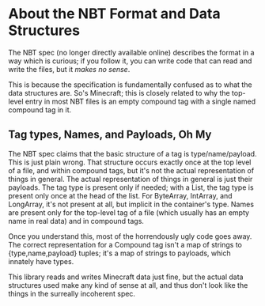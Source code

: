 # About the NBT Format and Data Structures

The NBT spec (no longer directly available online) describes the format in a way which is curious; if you follow it, you can write code that can read and write the files, but it *makes no sense*.

This is because the specification is fundamentally confused as to what the data structures are. So's Minecraft; this is closely related to why the top-level entry in most NBT files is an empty compound tag with a single named compound tag in it.

## Tag types, Names, and Payloads, Oh My

The NBT spec claims that the basic structure of a tag is type/name/payload. This is just plain wrong. That structure occurs exactly once at the top level of a file, and within compound tags, but it's not the actual representation of things in general. The actual representation of things in general is just their payloads. The tag type is present only if needed; with a List, the tag type is present only once at the head of the list. For ByteArray, IntArray, and LongArray, it's not present at all, but implicit in the container's type. Names are present only for the top-level tag of a file (which usually has an empty name in real data) and in compound tags.

Once you understand this, most of the horrendously ugly code goes away. The correct representation for a Compound tag isn't a map of strings to {type,name,payload} tuples; it's a map of strings to payloads, which innately have types.

This library reads and writes Minecraft data just fine, but the actual data structures used make any kind of sense at all, and thus don't look like the things in the surreally incoherent spec.
